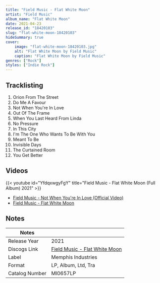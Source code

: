 ```yaml
---
title: "Field Music - Flat White Moon"
artist: "Field Music"
album_name: "Flat White Moon"
date: 2021-04-23
release_id: "18420103"
slug: "flat-white-moon-18420103"
hideSummary: true
cover:
    image: "flat-white-moon-18420103.jpg"
    alt: "Flat White Moon by Field Music"
    caption: "Flat White Moon by Field Music"
genres: ["Rock"]
styles: ["Indie Rock"]
---
```


## Tracklisting
1. Orion From The Street
2. Do Me A Favour
3. Not When You're In Love
4. Out Of The Frame
5. When You Last Heard From Linda
6. No Pressure
7. In This City
8. I'm The One Who Wants To Be With You
9. Meant To Be
10. Invisible Days
11. The Curtained Room
12. You Get Better

## Videos
{{< youtube id="YfdqxwgyFgY" title="Field Music - Flat White Moon (Full Album) 2021" >}}
- [Field Music - Not When You're In Love (Official Video)](https://www.youtube.com/watch?v=EhJQccb1GnU)
- [Field Music - Flat White Moon](https://www.youtube.com/watch?v=DlP8QWJtV04)


## Notes

| Notes          |             |
| ---------------| ----------- |
| Release Year   | 2021 |
| Discogs Link   | [Field Music - Flat White Moon](https://www.discogs.com/release/18420103-Field-Music-Flat-White-Moon) |
| Label          | Memphis Industries |
| Format         | LP, Album, Ltd, Tra |
| Catalog Number | MI0657LP |



